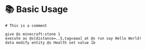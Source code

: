 # 📚 Basic Usage



```mcfunction
# This is a comment

give @s minecraft:stone 1
execute as @s[distance=..5,tag=aaa] at @s run say Hello World!
data modify entity @s Health set value 1b
```